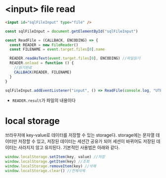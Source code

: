 # \<input> file read

```html
<input id="sqlFileInput" type="file" />
```

```js
const sqlFileInput = document.getElementById("sqlFileInput")

const ReadFile = (CALLBACK, ENCODING) => {
  const READER = new FileReader()
  const FILENAME = event.target.files[0].name

  READER.readAsText(event.target.files[0], ENCODING) //파일읽기
  READER.onload = function () {
    //읽기완료
    CALLBACK(READER, FILENAME)
  }
}

sqlFileInput.addEventListener("input", () => ReadFile(console.log, "UTF-8"))
```

- `READER.result`가 파일의 내용이다

# local storage

브라우저에 key-value로 데이터를 저장할 수 있는 storage다. storage에는 문자열 데이터만 저장할 수 있고, 저장된 데이터는 세션간 공유가 되어 세션이 바뀌어도 저장된 데이터는 사라지지 않고 유지된다. 기본적인 사용법은 아래와 같다.

```js
window.localStorage.setItem(key, value) //저장
window.localStorage.getItem(key) //조회
window.localStorage.removeItem(key) //삭제
window.localStorage.clear() //전체삭제
```
